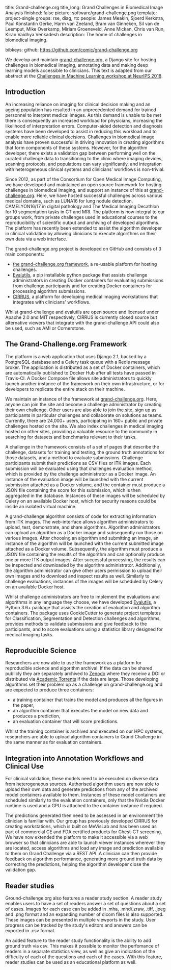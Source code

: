 title: Grand-challenge.org
title_long: Grand Challenges in Biomedical Image Analysis
finished: false
picture: software/grand-challenge.png
template: project-single
groups: rse, diag, rtc
people: James Meakin, Sjoerd Kerkstra, Paul Konstantin Gerke, Harm van Zeeland, Bram van Ginneken, Sil van de Leemput, Mike Overkamp, Miriam Groeneveld, Anne Mickan, Chris van Run, Kiran Vaidhya Venkadesh
description: The home of challenges in biomedical imaging.

bibkeys:
github: https://github.com/comic/grand-challenge.org


We develop and maintain [grand-challenge.org](https://grand-challenge.org), a Django site for hosting challenges in biomedical imaging, annotating data and making deep learning models accessible to clinicians. This text is adapted from our abstract at the [Challenges in Machine Learning workshop at NeurIPS 2018](https://nips.cc/Conferences/2018/Schedule?showEvent=10909).

## Introduction

An increasing reliance on imaging for clinical decision making and an ageing population has resulted in an unprecedented demand for trained personnel to interpret medical images. As this demand is unable to be met there is consequently an increased workload for physicians, increasing the likelihood of interpretation errors. Computer-aided detection and diagnosis systems have been developed to assist in reducing this workload and to enable more reliable clinical decisions. Challenges in biomedical image analysis have proven successful in driving innovation in creating algorithms that form components of these systems. However, for the algorithm developer, there exists a validation gap between performing well on the curated challenge data to transitioning to the clinic where imaging devices, scanning protocols, and populations can vary significantly, and integration with heterogeneous clinical systems and clinicians' workflows is non-trivial.

Since 2012, as part of the Consortium for Open Medical Image Computing, we have developed and maintained an open source framework for hosting challenges in biomedical imaging, and support an instance of this at [grand-challenge.org](https://grand-challenge.org). Here, we have hosted successful challenges across various medical domains, such as LUNA16 for lung nodule detection, CAMELYON16/17 in digital pathology and The Medical Imaging Decathlon for 10 segmentation tasks in CT and MRI. The platform is now integral to our groups work, from private challenges used in educational courses to the reproducibility of scientific output and archiving of developed algorithms. The platform has recently been extended to assist the algorithm developer in clinical validation by allowing clinicians to execute algorithms on their own data via a web interface.

The grand-challenge.org project is developed on GitHub and consists of 3 main components:

-   [the grand-challenge.org framework](https://github.com/comic/grand-challenge.org), a re-usable platform for hosting challenges.
-   [Evalutils](https://github.com/comic/evalutils), a pip installable python package that assists challenge administrators in creating Docker containers for evaluating submissions from challenge participants and for creating Docker containers for processing algorithm submissions.
-   [CIRRUS](/software/cirrus/), a platform for developing medical imaging workstations that integrates with clinicians' workflows.

Whilst grand-challenge and evalutils are open source and licensed under Apache 2.0 and MIT respectively, CIRRUS is currently closed source but alternative viewers that integrate with the grand-challenge API could also be used, such as AMI or Cornerstone.

## The Grand-Challenge.org Framework

The platform is a web application that uses Django 2.1, backed by a PostgreSQL database and a Celery task queue with a Redis message broker. The application is distributed as a set of Docker containers, which are automatically published to Docker Hub after all tests have passed in Travis-CI. A Docker Compose file allows site administrators to quickly launch another instance of the framework on their own infrastructure, or for developers to replicate the entire stack on their machine.

We maintain an instance of the framework at [grand-challenge.org](https://grand-challenge.org). Here, anyone can join the site and become a challenge administrator by creating their own challenge. Other users are also able to join the site, sign up as participants in particular challenges and collaborate on solutions as teams. Currently, there are 24,000+ users, participating in 160+ public and private challenges hosted on the site. We also index challenges in medical imaging hosted on other sites, providing a valuable resource to the community in searching for datasets and benchmarks relevant to their tasks.

A challenge in the framework consists of a set of pages that describe the challenge, datasets for training and testing, the ground truth annotations for those datasets, and a method to evaluate submissions. Challenge participants submit their predictions as CSV files or ITK images. Each submission will be evaluated using that challenges evaluation method, which is provided by the challenge administrator as a Docker image. An instance of the evaluation image will be launched with the current submission attached as a Docker volume, and the container must produce a JSON file containing the score for this submission, which is then aggregated in the database. Instances of these images will be scheduled by Celery on an available Docker host, which for security reasons could be inside an isolated virtual machine.

A grand-challenge algorithm consists of code for extracting information from ITK images. The web-interface allows algorithm administrators to upload, test, demonstrate, and share algorithms. Algorithm administrators can upload an algorithm as a Docker image and subsequently run those on various images. After choosing an algorithm and submitting an image, an instance of the algorithm will be launched with the current submitted image attached as a Docker volume. Subsequently, the algorithm must produce a JSON file containing the results of the algorithm and can optionally produce one or more ITK output images. After successful processing, the results can be inspected and downloaded by the algorithm administrator. Additionally, the algorithm administrator can give other users permission to upload their own images and to download and inspect results as well. Similarly to challenge evaluations, instances of the images will be scheduled by Celery on an available Docker host.

Whilst challenge administrators are free to implement the evaluations and algorithms in any language they choose, we have developed [Evalutils](https://github.com/comic/evalutils), a Python 3.6+ package that assists the creation of evaluation and algorithm containers. The package uses CookieCutter to generate project templates for Classification, Segmentation and Detection challenges and algorithms, provides methods to validate submissions and give feedback to the participants, and to score evaluations using a statistics library designed for medical imaging tasks.

## Reproducible Science

Researchers are now able to use the framework as a platform for reproducible science and algorithm archival. If the data can be shared publicly they are separately archived to [Zenodo](https://zenodo.org/) where they receive a DOI or distributed via [Academic Torrents](http://academictorrents.com/) if the data are large. Those developing algorithms set their problem up as a challenge on grand-challenge.org and are expected to produce three containers:

-   a training container that trains the model and produces all the figures in the paper,
-   an algorithm container that executes the model on new data and produces a prediction,
-   an evaluation container that will score predictions.

Whilst the training container is archived and executed on our HPC systems, researchers are able to upload algorithm containers to Grand Challenge in the same manner as for evaluation containers.

## Integration into Annotation Workflows and Clinical Use

For clinical validation, these models need to be executed on diverse data from heterogeneous sources. Authorised algorithm users are now able to upload their own data and generate predictions from any of the archived model containers available to them. Instances of these model containers are scheduled similarly to the evaluation containers, only that the Nvidia Docker runtime is used and a GPU is attached to the container instance if required.

The predictions generated then need to be assessed in an environment the clinician is familiar with. Our group has previously developed CIRRUS for creating workstations, which is built on MeVisLab and has been used as part of commercial CE and FDA certified products for Chest-CT screening. We have now extended the platform to make it accessible via a web browser so that clinicians are able to launch viewer instances wherever they are located, access algorithms and load any image and prediction available to them on Grand Challenge via a REST API. A clinician can then provide feedback on algorithm performance, generating more ground truth data by correcting the predictions, helping the algorithm developer close the validation gap.

## Reader studies

Ground-challenge.org also features a reader study section. A reader study enables users to have a set of readers answer a set of questions about a set of cases. Images for each case can be added in .mha, .mhd/.zraw, .tiff, .jpeg and .png format and an expanding number of dicom files is also supported. These images can be presented in multiple viewports in the study. User progress can be tracked by the study's editors and answers can be exported in .csv format.

An added feature to the reader study functionality is the ability to add ground truth via csv. This makes it possible to monitor the perfomance of readers in a separate statistics view, as well as give an indication of the difficulty of each of the questions and each of the cases. With this feature, reader studies can be used as an educational platform as well.

